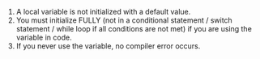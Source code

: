 1. A local variable is not initialized with a default value.
2. You must initialize FULLY (not in a conditional statement / switch statement / while loop if all conditions are not met) if you are using the variable in code.
3. If you never use the variable, no compiler error occurs.